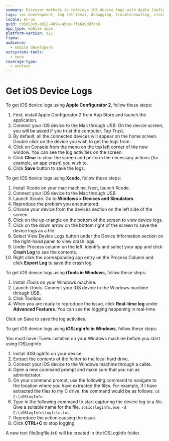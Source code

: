```yaml
---
summary: Discover methods to retrieve iOS device logs with Apple Configurator 2, Xcode, iTools, and iOSLogInfo in OutSystems 11 (O11).
tags: ios development, log retrieval, debugging, troubleshooting, cross-platform tools
locale: en-us
guid: c05d23c9-e912-469a-ab6b-7fe6a9d97da8
app_type: mobile apps
platform-version: o11
figma:
audience:
  - mobile developers
outsystems-tools:
  - none
coverage-type:
  - unblock
---
```


# Get iOS Device Logs

To get iOS device logs using **Apple Configurator 2**, follow these steps:

1. First, install Apple Configurator 2 from App Store and launch the application.
1. Connect your iOS device to the Mac through USB. On the device screen, you will be asked if you trust the computer. Tap Trust.
1. By default, all the connected devices will appear on the home screen. Double click on the device you wish to get the logs from.
1. Click on Console from the menu on the top left corner of the new window. You can see the log activities on the screen.
1. Click **Clear** to clear the screen and perform the necessary actions (for example, an app crash) you wish to.
1. Click **Save** button to save the logs.

To get iOS device logs using **Xcode**, follow these steps:

1. Install Xcode on your mac machine. Next, launch Xcode.
1. Connect your iOS device to the Mac through USB.
1. Launch Xcode. Go to **Windows > Devices and Simulators**.
1. Reproduce the problem you encountered.
1. Choose your device from the devices section on the left side of the screen.
1. Click on the up-triangle on the bottom of the screen to view device logs.
1. Click on the down arrow on the bottom right of the screen to save the device logs as a file.
1. Select View Device Logs button under the Device Information section on the right-hand panel to view crash logs.
1. Under Process column on the left, identify and select your app and click **Crash Log** to see the contents.
1. Right click the corresponding app entry on the Process Column and click **Export Log** to save the crash log.

To get iOS device logs using **iTools in Windows**, follow these steps:

1. Install iTools on your Windows machine.
1. Launch iTools. Connect your iOS device to the Windows machine through USB.
1. Click Toolbox.
1. When you are ready to reproduce the issue, click **Real-time log** under **Advanced Features**.
You can see the logging happening in real-time.

Click on Save to save the log activities.

To get iOS device logs using **iOSLogInfo in Windows**, follow these steps:

You must have iTunes installed on your Windows machine before you start using iOSLogInfo.

1. Install iOSLogInfo on your device.
1. Extract the contents of the folder to the local hard drive.
1. Connect your iOS device to the Windows machine through a cable.
1. Open a new command prompt and make sure that you run as administrator.
1. On your command prompt, use the following command to navigate to the location where you have extracted the files. For example, if I have extracted the files to my C drive, the command would be as follows: `cd C:\iOSLogInfo`.
1. Type in the following command to start capturing the device log to a file. Give a suitable name for the file.
`sdsiosloginfo.exe -d C:\iOSLogInfo\logfile.txt`.
1. Reproduce the action causing the issue.
1. Click **CTRL+C** to stop logging.

A new text file(logfile.txt) will be created in the iOSLogInfo folder.
